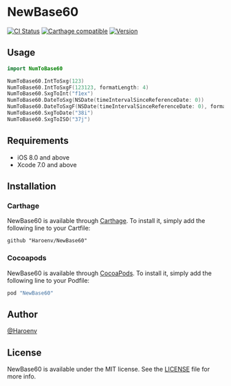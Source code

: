 # NewBase60

[![CI Status](http://img.shields.io/travis/Haroenv/NewBase60.svg?style=flat)](https://travis-ci.org/Haroenv/NewBase60)
[![Carthage compatible](https://img.shields.io/badge/Carthage-compatible-4BC51D.svg?style=flat)](https://github.com/Carthage/Carthage)
[![Version](https://img.shields.io/cocoapods/v/NewBase60.svg?style=flat)](http://cocoapods.org/pods/NewBase60)


## Usage

```swift
import NumToBase60

NumToBase60.IntToSxg(123)
NumToBase60.IntToSxgF(123123, formatLength: 4)
NumToBase60.SxgToInt("f1ex")
NumToBase60.DateToSxg(NSDate(timeIntervalSinceReferenceDate: 0))
NumToBase60.DateToSxgF(NSDate(timeIntervalSinceReferenceDate: 0), formatLength: 6)
NumToBase60.SxgToDate("38i")
NumToBase60.SxgToISO("37j")
```

## Requirements

- iOS 8.0 and above
- Xcode 7.0 and above

## Installation

### Carthage

NewBase60 is available through [Carthage](https://github.com/carthage/carthage). To install it, simply add the following line to your Cartfile:

```
github "Haroenv/NewBase60"
```

### Cocoapods

NewBase60 is available through [CocoaPods](http://cocoapods.org). To install
it, simply add the following line to your Podfile:

```ruby
pod "NewBase60"
```

## Author

[@Haroenv](https://github.com/Haroenv)

## License

NewBase60 is available under the MIT license. See the [LICENSE](LICENSE) file for more info.
